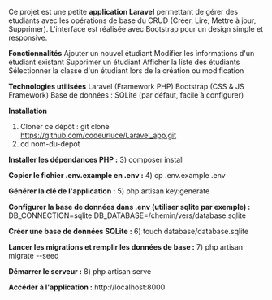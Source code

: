 Ce projet est une petite **application Laravel** permettant de gérer des étudiants avec les opérations de base du CRUD (Créer, Lire, Mettre à jour, Supprimer).
L'interface est réalisée avec Bootstrap pour un design simple et responsive.

**Fonctionnalités**
Ajouter un nouvel étudiant
Modifier les informations d'un étudiant existant
Supprimer un étudiant
Afficher la liste des étudiants
Sélectionner la classe d'un étudiant lors de la création ou modification

**Technologies utilisées**
Laravel (Framework PHP)
Bootstrap (CSS & JS Framework)
Base de données : SQLite (par défaut, facile à configurer)

**Installation**
1) Cloner ce dépôt : git clone https://github.com/codeurluce/Laravel_app.git
2) cd nom-du-depot

**Installer les dépendances PHP :**
3) composer install

**Copier le fichier .env.example en .env :**
4) cp .env.example .env

**Générer la clé de l'application :**
5) php artisan key:generate

**Configurer la base de données dans .env (utiliser sqlite par exemple) :**
DB_CONNECTION=sqlite
DB_DATABASE=/chemin/vers/database.sqlite

**Créer une base de données SQLite :**
6) touch database/database.sqlite

**Lancer les migrations et remplir les données de base :**
7) php artisan migrate --seed

**Démarrer le serveur :**
8) php artisan serve

**Accéder à l'application :**
http://localhost:8000